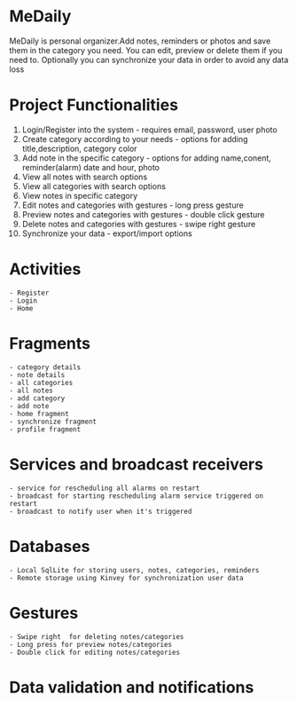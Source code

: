 # MeDaily
MeDaily is personal organizer.Add notes, reminders or photos and save them in the category you need. You can edit, preview or delete them if you need to. Optionally you can synchronize your data in order to avoid any data loss

# Project Functionalities
 
   1. Login/Register into the system - requires email, password, user photo
   2. Create category according to your needs - options for adding title,description, category color
   3. Add note in the specific category - options for adding name,conent, reminder(alarm) date and hour, photo	
   4. View all notes with search options
   5. View all categories with search options
   6. View notes in specific category
   7. Edit notes and categories with gestures - long press gesture 
   8. Preview notes and categories with gestures - double click gesture
   9. Delete notes and categories with gestures - swipe right gesture
   10. Synchronize your data - export/import options
       

  
# Activities 
	- Register
	- Login 
	- Home
# Fragments 
	- category details 
	- note details 
	- all categories
	- all notes
	- add category 
	- add note 
	- home fragment
	- synchronize fragment
	- profile fragment 
# Services and broadcast receivers
	- service for rescheduling all alarms on restart 
	- broadcast for starting rescheduling alarm service triggered on restart 
	- broadcast to notify user when it's triggered 

# Databases 
	- Local SqlLite for storing users, notes, categories, reminders
	- Remote storage using Kinvey for synchronization user data
# Gestures 
	- Swipe right  for deleting notes/categories
	- Long press for preview notes/categories
	- Double click for editing notes/categories

# Data validation  and notifications
	
	
  
        
      
        






